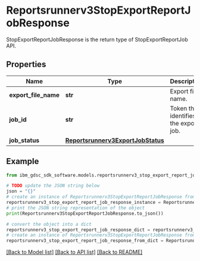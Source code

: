 # Reportsrunnerv3StopExportReportJobResponse

StopExportReportJobResponse is the return type of StopExportReportJob API.

## Properties

Name | Type | Description | Notes
------------ | ------------- | ------------- | -------------
**export_file_name** | **str** | Export file name. | [optional] 
**job_id** | **str** | Token that identifies the export job. | [optional] 
**job_status** | [**Reportsrunnerv3ExportJobStatus**](Reportsrunnerv3ExportJobStatus.md) |  | [optional] 

## Example

```python
from ibm_gdsc_sdk_software.models.reportsrunnerv3_stop_export_report_job_response import Reportsrunnerv3StopExportReportJobResponse

# TODO update the JSON string below
json = "{}"
# create an instance of Reportsrunnerv3StopExportReportJobResponse from a JSON string
reportsrunnerv3_stop_export_report_job_response_instance = Reportsrunnerv3StopExportReportJobResponse.from_json(json)
# print the JSON string representation of the object
print(Reportsrunnerv3StopExportReportJobResponse.to_json())

# convert the object into a dict
reportsrunnerv3_stop_export_report_job_response_dict = reportsrunnerv3_stop_export_report_job_response_instance.to_dict()
# create an instance of Reportsrunnerv3StopExportReportJobResponse from a dict
reportsrunnerv3_stop_export_report_job_response_from_dict = Reportsrunnerv3StopExportReportJobResponse.from_dict(reportsrunnerv3_stop_export_report_job_response_dict)
```
[[Back to Model list]](../README.md#documentation-for-models) [[Back to API list]](../README.md#documentation-for-api-endpoints) [[Back to README]](../README.md)


